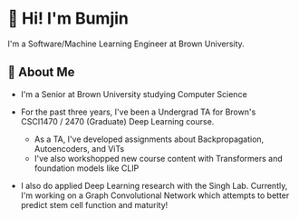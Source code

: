 # 👋 Hi! I'm Bumjin 

I'm a Software/Machine Learning Engineer at Brown University.

## 💬 About Me

* I'm a Senior at Brown University studying Computer Science
* For the past three years, I've been a Undergrad TA for Brown's CSCI1470 / 2470 (Graduate) Deep Learning course. 
  * As a TA, I've developed assignments about Backpropagation, Autoencoders, and ViTs 
  * I've also workshopped new course content with Transformers and foundation models like CLIP

* I also do applied Deep Learning research with the Singh Lab. Currently, I'm working on a Graph Convolutional Network which attempts to better predict stem cell function and maturity!



<!--
**joobumjin/joobumjin** is a ✨ _special_ ✨ repository because its `README.md` (this file) appears on your GitHub profile.

Here are some ideas to get you started:

- 🔭 I’m currently working on ...
- 🌱 I’m currently learning ...
- 👯 I’m looking to collaborate on ...
- 🤔 I’m looking for help with ...
- 💬 Ask me about ...
- 📫 How to reach me: ...
- 😄 Pronouns: ...
- ⚡ Fun fact: ...
-->
